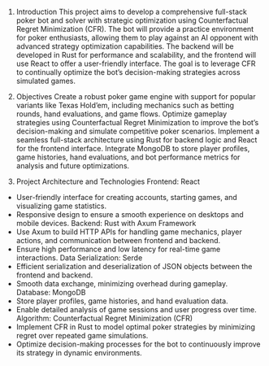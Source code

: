1. Introduction
This project aims to develop a comprehensive full-stack poker bot and solver with strategic optimization using Counterfactual Regret Minimization (CFR). The bot will provide a practice environment for poker enthusiasts, allowing them to play against an AI opponent with advanced strategy optimization capabilities. The backend will be developed in Rust for performance and scalability, and the frontend will use React to offer a user-friendly interface. The goal is to leverage CFR to continually optimize the bot’s decision-making strategies across simulated games.

2. Objectives
Create a robust poker game engine with support for popular variants like Texas Hold’em, including mechanics such as betting rounds, hand evaluations, and game flows.
Optimize gameplay strategies using Counterfactual Regret Minimization to improve the bot’s decision-making and simulate competitive poker scenarios.
Implement a seamless full-stack architecture using Rust for backend logic and React for the frontend interface.
Integrate MongoDB to store player profiles, game histories, hand evaluations, and bot performance metrics for analysis and future optimizations.
3. Project Architecture and Technologies
Frontend: React
- User-friendly interface for creating accounts, starting games, and visualizing game statistics.
- Responsive design to ensure a smooth experience on desktops and mobile devices.
Backend: Rust with Axum Framework
- Use Axum to build HTTP APIs for handling game mechanics, player actions, and communication between frontend and backend.
- Ensure high performance and low latency for real-time game interactions.
Data Serialization: Serde
- Efficient serialization and deserialization of JSON objects between the frontend and backend.
- Smooth data exchange, minimizing overhead during gameplay.
Database: MongoDB
- Store player profiles, game histories, and hand evaluation data.
- Enable detailed analysis of game sessions and user progress over time.
Algorithm: Counterfactual Regret Minimization (CFR)
- Implement CFR in Rust to model optimal poker strategies by minimizing regret over repeated game simulations.
- Optimize decision-making processes for the bot to continuously improve its strategy in dynamic environments.
